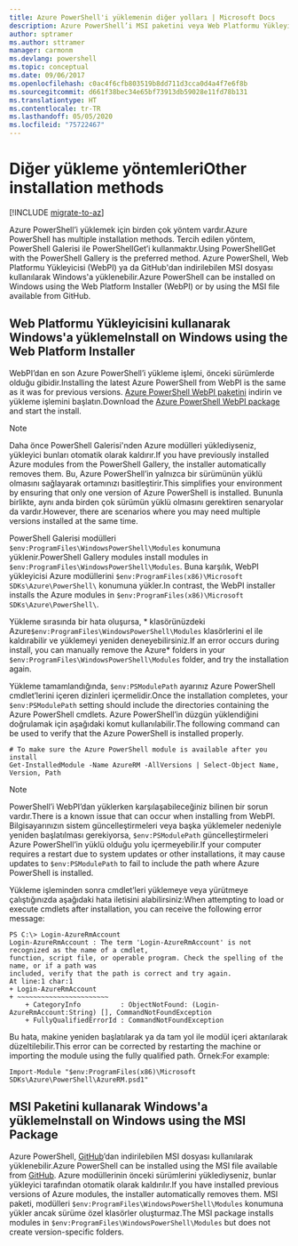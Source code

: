 ```yaml
---
title: Azure PowerShell'i yüklemenin diğer yolları | Microsoft Docs
description: Azure PowerShell’i MSI paketini veya Web Platformu Yükleyicisi’ni kullanarak yükleme.
author: sptramer
ms.author: sttramer
manager: carmonm
ms.devlang: powershell
ms.topic: conceptual
ms.date: 09/06/2017
ms.openlocfilehash: c0ac4f6cfb803519b8dd711d3cca0d4a4f7e6f8b
ms.sourcegitcommit: d661f38bec34e65bf73913db59028e11fd78b131
ms.translationtype: HT
ms.contentlocale: tr-TR
ms.lasthandoff: 05/05/2020
ms.locfileid: "75722467"
---
```

# <a name="other-installation-methods"></a><span data-ttu-id="88169-103">Diğer yükleme yöntemleri</span><span class="sxs-lookup"><span data-stu-id="88169-103">Other installation methods</span></span>

[!INCLUDE [migrate-to-az](../includes/migrate-to-az.md)]

<span data-ttu-id="88169-104">Azure PowerShell’i yüklemek için birden çok yöntem vardır.</span><span class="sxs-lookup"><span data-stu-id="88169-104">Azure PowerShell has multiple installation methods.</span></span> <span data-ttu-id="88169-105">Tercih edilen yöntem, PowerShell Galerisi ile PowerShellGet’i kullanmaktır.</span><span class="sxs-lookup"><span data-stu-id="88169-105">Using PowerShellGet with the PowerShell Gallery is the preferred method.</span></span> <span data-ttu-id="88169-106">Azure PowerShell, Web Platformu Yükleyicisi (WebPI) ya da GitHub'dan indirilebilen MSI dosyası kullanılarak Windows'a yüklenebilir.</span><span class="sxs-lookup"><span data-stu-id="88169-106">Azure PowerShell can be installed on Windows using the Web Platform Installer (WebPI) or by using the MSI file available from GitHub.</span></span>

## <a name="install-on-windows-using-the-web-platform-installer"></a><span data-ttu-id="88169-107">Web Platformu Yükleyicisini kullanarak Windows'a yükleme</span><span class="sxs-lookup"><span data-stu-id="88169-107">Install on Windows using the Web Platform Installer</span></span>

<span data-ttu-id="88169-108">WebPI’dan en son Azure PowerShell’i yükleme işlemi, önceki sürümlerde olduğu gibidir.</span><span class="sxs-lookup"><span data-stu-id="88169-108">Installing the latest Azure PowerShell from WebPI is the same as it was for previous versions.</span></span>
<span data-ttu-id="88169-109">[Azure PowerShell WebPI paketini](https://aka.ms/webpi-azps) indirin ve yükleme işlemini başlatın.</span><span class="sxs-lookup"><span data-stu-id="88169-109">Download the [Azure PowerShell WebPI package](https://aka.ms/webpi-azps) and start the install.</span></span>

> [!NOTE]
> <span data-ttu-id="88169-110">Daha önce PowerShell Galerisi'nden Azure modülleri yüklediyseniz, yükleyici bunları otomatik olarak kaldırır.</span><span class="sxs-lookup"><span data-stu-id="88169-110">If you have previously installed Azure modules from the PowerShell Gallery, the installer automatically removes them.</span></span> <span data-ttu-id="88169-111">Bu, Azure PowerShell’in yalnızca bir sürümünün yüklü olmasını sağlayarak ortamınızı basitleştirir.</span><span class="sxs-lookup"><span data-stu-id="88169-111">This simplifies your environment by ensuring that only one version of Azure PowerShell is installed.</span></span> <span data-ttu-id="88169-112">Bununla birlikte, aynı anda birden çok sürümün yüklü olmasını gerektiren senaryolar da vardır.</span><span class="sxs-lookup"><span data-stu-id="88169-112">However, there are scenarios where you may need multiple versions installed at the same time.</span></span>
>
> <span data-ttu-id="88169-113">PowerShell Galerisi modülleri `$env:ProgramFiles\WindowsPowerShell\Modules` konumuna yüklenir.</span><span class="sxs-lookup"><span data-stu-id="88169-113">PowerShell Gallery modules install modules in `$env:ProgramFiles\WindowsPowerShell\Modules`.</span></span> <span data-ttu-id="88169-114">Buna karşılık, WebPI yükleyicisi Azure modüllerini `$env:ProgramFiles(x86)\Microsoft SDKs\Azure\PowerShell\` konumuna yükler.</span><span class="sxs-lookup"><span data-stu-id="88169-114">In contrast, the WebPI installer installs the Azure modules in `$env:ProgramFiles(x86)\Microsoft SDKs\Azure\PowerShell\`.</span></span>
>
> <span data-ttu-id="88169-115">Yükleme sırasında bir hata oluşursa, \* klasörünüzdeki Azure`$env:ProgramFiles\WindowsPowerShell\Modules` klasörlerini el ile kaldırabilir ve yüklemeyi yeniden deneyebilirsiniz.</span><span class="sxs-lookup"><span data-stu-id="88169-115">If an error occurs during install, you can manually remove the Azure\* folders in your `$env:ProgramFiles\WindowsPowerShell\Modules` folder, and try the installation again.</span></span>

<span data-ttu-id="88169-116">Yükleme tamamlandığında, `$env:PSModulePath` ayarınız Azure PowerShell cmdlet’lerini içeren dizinleri içermelidir.</span><span class="sxs-lookup"><span data-stu-id="88169-116">Once the installation completes, your `$env:PSModulePath` setting should include the directories containing the Azure PowerShell cmdlets.</span></span> <span data-ttu-id="88169-117">Azure PowerShell’in düzgün yüklendiğini doğrulamak için aşağıdaki komut kullanılabilir.</span><span class="sxs-lookup"><span data-stu-id="88169-117">The following command can be used to verify that the Azure PowerShell is installed properly.</span></span>

```powershell-interactive
# To make sure the Azure PowerShell module is available after you install
Get-InstalledModule -Name AzureRM -AllVersions | Select-Object Name, Version, Path
```

> [!NOTE]
> <span data-ttu-id="88169-118">PowerShell’i WebPI’dan yüklerken karşılaşabileceğiniz bilinen bir sorun vardır.</span><span class="sxs-lookup"><span data-stu-id="88169-118">There is a known issue that can occur when installing from WebPI.</span></span> <span data-ttu-id="88169-119">Bilgisayarınızın sistem güncelleştirmeleri veya başka yüklemeler nedeniyle yeniden başlatılması gerekiyorsa, `$env:PSModulePath` güncelleştirmeleri Azure PowerShell’in yüklü olduğu yolu içermeyebilir.</span><span class="sxs-lookup"><span data-stu-id="88169-119">If your computer requires a restart due to system updates or other installations, it may cause updates to `$env:PSModulePath` to fail to include the path where Azure PowerShell is installed.</span></span>

<span data-ttu-id="88169-120">Yükleme işleminden sonra cmdlet’leri yüklemeye veya yürütmeye çalıştığınızda aşağıdaki hata iletisini alabilirsiniz:</span><span class="sxs-lookup"><span data-stu-id="88169-120">When attempting to load or execute cmdlets after installation, you can receive the following error message:</span></span>

```output
PS C:\> Login-AzureRmAccount
Login-AzureRmAccount : The term 'Login-AzureRmAccount' is not recognized as the name of a cmdlet,
function, script file, or operable program. Check the spelling of the name, or if a path was
included, verify that the path is correct and try again.
At line:1 char:1
+ Login-AzureRmAccount
+ ~~~~~~~~~~~~~~~~~~~~~~~
    + CategoryInfo          : ObjectNotFound: (Login-AzureRmAccount:String) [], CommandNotFoundException
    + FullyQualifiedErrorId : CommandNotFoundException
```

<span data-ttu-id="88169-121">Bu hata, makine yeniden başlatılarak ya da tam yol ile modül içeri aktarılarak düzeltilebilir.</span><span class="sxs-lookup"><span data-stu-id="88169-121">This error can be corrected by restarting the machine or importing the module using the fully qualified path.</span></span> <span data-ttu-id="88169-122">Örnek:</span><span class="sxs-lookup"><span data-stu-id="88169-122">For example:</span></span>

```powershell-interactive
Import-Module "$env:ProgramFiles(x86)\Microsoft SDKs\Azure\PowerShell\AzureRM.psd1"
```

## <a name="install-on-windows-using-the-msi-package"></a><span data-ttu-id="88169-123">MSI Paketini kullanarak Windows'a yükleme</span><span class="sxs-lookup"><span data-stu-id="88169-123">Install on Windows using the MSI Package</span></span>

<span data-ttu-id="88169-124">Azure PowerShell, [GitHub](https://github.com/Azure/azure-powershell/releases/latest)’dan indirilebilen MSI dosyası kullanılarak yüklenebilir.</span><span class="sxs-lookup"><span data-stu-id="88169-124">Azure PowerShell can be installed using the MSI file available from [GitHub](https://github.com/Azure/azure-powershell/releases/latest).</span></span> <span data-ttu-id="88169-125">Azure modüllerinin önceki sürümlerini yüklediyseniz, bunlar yükleyici tarafından otomatik olarak kaldırılır.</span><span class="sxs-lookup"><span data-stu-id="88169-125">If you have installed previous versions of Azure modules, the installer automatically removes them.</span></span> <span data-ttu-id="88169-126">MSI paketi, modülleri `$env:ProgramFiles\WindowsPowerShell\Modules` konumuna yükler ancak sürüme özel klasörler oluşturmaz.</span><span class="sxs-lookup"><span data-stu-id="88169-126">The MSI package installs modules in `$env:ProgramFiles\WindowsPowerShell\Modules` but does not create version-specific folders.</span></span>

